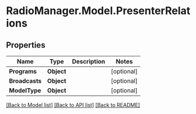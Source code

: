 # RadioManager.Model.PresenterRelations
## Properties

Name | Type | Description | Notes
------------ | ------------- | ------------- | -------------
**Programs** | **Object** |  | [optional] 
**Broadcasts** | **Object** |  | [optional] 
**ModelType** | **Object** |  | [optional] 

[[Back to Model list]](../README.md#documentation-for-models) [[Back to API list]](../README.md#documentation-for-api-endpoints) [[Back to README]](../README.md)

